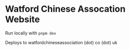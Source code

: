 # Watford Chinese Assocation Website

Run locally with `pnpm dev`

Deploys to watfordchineseassociation (dot) co (dot) uk
